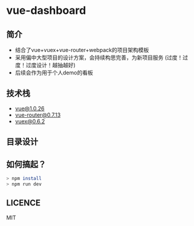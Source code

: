 # vue-dashboard

## 简介
- 结合了vue+vuex+vue-router+webpack的项目架构模板
- 采用偏中大型项目的设计方案，会持续构思完善，为新项目服务 (过度！过度！过度设计！越抽越好)
- 后续会作为用于个人demo的看板

## 技术栈
- vue@1.0.26
- vue-router@0.7.13
- vuex@0.6.2

## 目录设计

## 如何搞起？
```bash
> npm install
> npm run dev
```
## LICENCE
MIT
